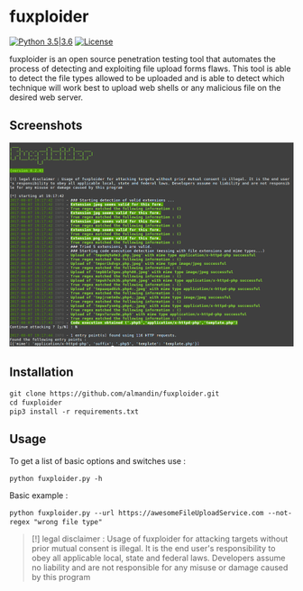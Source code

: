 # fuxploider

[![Python 3.5|3.6](https://img.shields.io/badge/python-3.5%2F3.6-green.svg)](https://www.python.org/) [![License](https://img.shields.io/badge/license-GPLv3-red.svg)](https://raw.githubusercontent.com/almandin/fuxploider/master/LICENSE.md)

fuxploider is an open source penetration testing tool that automates the process of detecting and exploiting file upload forms flaws. This tool is able to detect the file types allowed to be uploaded and is able to detect which technique will work best to upload web shells or any malicious file on the desired web server.

Screenshots
----
![screenshot](screenshot.png)

Installation
----

    git clone https://github.com/almandin/fuxploider.git
    cd fuxploider
    pip3 install -r requirements.txt

Usage
----

To get a list of basic options and switches use :

    python fuxploider.py -h

Basic example :

    python fuxploider.py --url https://awesomeFileUploadService.com --not-regex "wrong file type"


> [!] legal disclaimer : Usage of fuxploider for attacking targets without prior mutual consent is illegal. It is the end user's responsibility to obey all applicable local, state and federal laws. Developers assume no liability and are not responsible for any misuse or damage caused by this program
